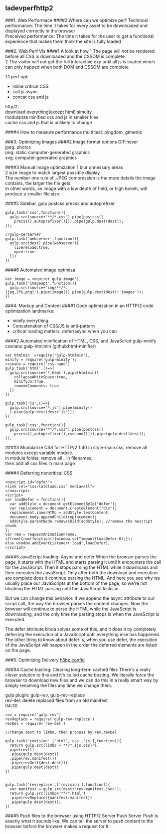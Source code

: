 ## ladevperfhttp2
###1. Web Performace
####2 Where can we optimize perf
Technical performance: The time it takes for every asset to be downloaded and displayed correctly in the browser  
Preceived performance: The time it takes for the user to get a functional experience that makes them think the site is fully loaded  

###2. Web Perf Vis
####1 A look at how
1 The page will not be rendered before all CSS is downloaded and the CSSOM is complete  
2 The visitor will not get the full interactive exp until all js is loaded which can only happed when both DOM and CSSOM are complete  

1.1 perf opt:
- inline critical CSS
- call js async
- concat css and js


http/2:  
download everything(except html) simulty.  
modularize minified css and js in smaller files  
cache css and js that is unlikely to change

####4 How to measure performance
multi test:
pingdom, gtmetrix

###3. Optimizing Images
####2 Image format options
GIF:never  
jpeg: photos  
png: static computer-generated graphics  
svg: computer-generated graphics

####3 Manual image optimization
1 blur unnessary areas  
2 size image to match largest possible display  
The number one rule of .JPEG compression is the more details the image contains, the larger the file gets.  
In other words, an image with a low depth of field, or high bokeh, will produce a smaller file size. 

####5 Sidebar, gulp postcss precss and autoprefixer
```
gulp.task('css',function(){
  gulp.src(source+'**/*.css').pipe(postcss([
    precss(),autoprefixer()])).pipe(gulp.dest(dest));
});

//gulp-serserver
gulp.task('webserver',function(){
  gulp.src(dest).pipe(webserver({
    livereload:true,
    open:true
  }))
})
```
####6 Automated image optimiza
```
var image = require('gulp-image');
gulp.task('imageopt',function(){
  gulp.src(source+'img/**/*.{jpg,JPG,png}').pipe(image()).pipe(gulp.dest(dest)+'images'));
})
```

###4. Markup and Content
####1 Code optimization in an HTTP/2
code optimization landmarks:
- minify everything
- Concatenation of CSS/JS is anti-pattern
- critical loading matters, defer/async when you can


####2 Automated minification of HTML, CSS, and JavaScript
gulp-minify cssnano gulp-htmlmin (github:html-minifier)
```
var htmlmin  =require('gulp-htmlmin'),
minify = require('gulp-minify');
cssnano = require('css-nano')
gulp.task('html',()=>{
  gulp.src(source+'*.html').pipe(htmlmin({
    collapseWhiteSpace:true,
    minifyJS:true,
    removeComments: true
  })
})

gulp.task('js',()=>{
  gulp.src(source+'*.js').pipe(minify()
  ).pipe(gulp.dest(dest+'js'));
})

gulp.task('css',function(){
  gulp.src(source+'**/*.css').pipe(postcss([
    precss(),autoprefixer(),cssnano()])).pipe(gulp.dest(dest));
});
```

####3 Modularize CSS for HTTP/2
1:40
in style-main.css, remove all modules except variable module.  
in module folder, remove all  _ in filenames,  
then add all css files in main page

####4 Deferring noncritical CSS
```
<noscript id="defer">
<link rel="css/lateload.css" media=all">
</noscript>
<script>
var loadDefer = function(){
  var addStyle = document.getElementById("defer");
  var replacement = document.createElement("div");
  replacement.innerHTML = addStyle.textContent;
  document.body.appendChild(replacement);
  addStyle.parentNode.removeChild(addStyle); //remove the noscript chunk
};
var rem = requestAnimationFrame;
if(rem){rem(function(){window.setTimeout(loadDefer,0);});
else wondow.addEventListener('load',loadDefer);
</script>
```

####5 JavaScript loading: Async and defer
 When the browser parses the page, it starts with the HTML and starts parsing it until it encounters the call for the JavaScript. Then it stops parsing the HTML while it downloads and then executes the JavaScript. Only after both the download and execution are complete does it continue parsing the HTML. And here you see why we usually place our JavaScripts at the bottom of the page, so we're not blocking the HTML parsing until the JavaScript kicks in.  
 
But we can change this behavior. If we append the async attribute to our script call, the way the browser parses the content changes. Now the browser will continue to parse the HTML while the JavaScript is downloading, and the only time the parsing stops is when the JavaScript is executed.  

The defer attribute kinda solves some of this, and it does it by completely deferring the execution of a JavaScript until everything else has happened. The other thing to know about defer is, when you use defer, the execution of the JavaScript will happen in the order the deferred elements are listed on the page.


###5. Optimizing Delivery
[h5bp config](http://github.com/h5bp/server-configs)

####4 Cache busting: Clearing long-term cached files
There's a really clever solution to this and it's called cache busting. We literally force the browser to download new files and we can do this in a really smart way by simply renaming the files any time we change them.  


gulp plugin: gulp-rev, gulp-rev-replace  
rev-del: delete replaced files from an old manifest  
04:30
```
rev = require('gulp-rev')
revReplace = require('gulp-rev-replace')
revDel = require('rev-del')

//change dest to limbo, then process by rev,revDel

gulp.task('revision'.['html','css','js'],function(){
  return gulp.src(limbo +'**/*.{js.css}').
  pipe(rev())
  .pipe(gulp.dest(dest))
  .pipe(rev.manifest())
  .pipe(revDel({dest:dest}))
  .pipe(gulp.dest(dest))
})


gulp.task('revreplace',['revision'],function(){
  var manifest = gulp.src(dest+'rev-manifest.json');
  return gulp.src(limbo+'**/*.html')
  .pipe(revReplace({manifest:manifest})
  .pipe(gulp.dest(dest));
})
```
####5 Push files to the browser using HTTP/2 Server Push
 Server Push is exactly what it sounds like. We can tell the server to push content to the browser before the browser makes a request for it. 
